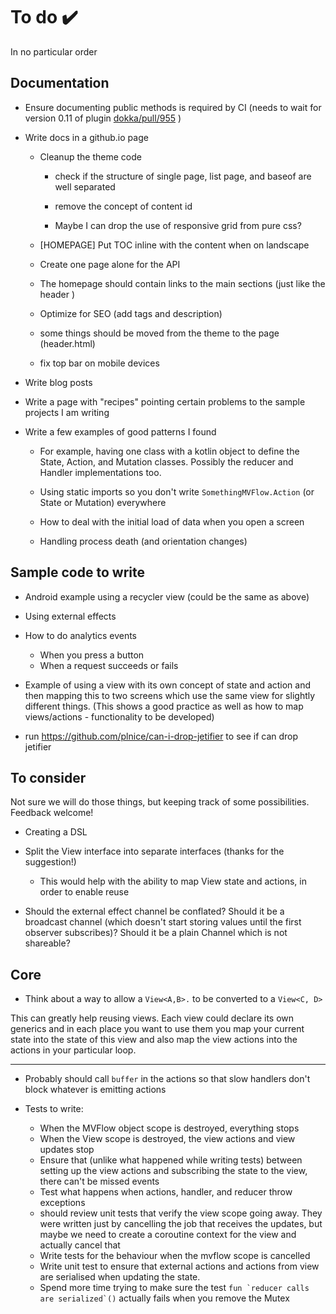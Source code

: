 # To do ✔️

In no particular order

## Documentation

* Ensure documenting public methods is required by CI (needs to wait for version 0.11 of plugin 
[dokka/pull/955](https://github.com/Kotlin/dokka/pull/955) )

* Write docs in a github.io page
    
  * Cleanup the theme code
         
     * check if the structure of single page, list page, and baseof are well separated
               
     * remove the concept of content id 
          
     * Maybe I can drop the use of responsive grid from pure css?
  
  * [HOMEPAGE] Put TOC inline with the content when on landscape
  
  * Create one page alone for the API
    
  * The homepage should contain links to the main sections (just like the header )
  
  * Optimize for SEO (add tags and description)
  
  * some things should be moved from the theme to the page (header.html)
  
  * fix top bar on mobile devices

* Write blog posts

* Write a page with "recipes" pointing certain problems to the sample projects I am writing

* Write a few examples of good patterns I found

  * For example, having one class with a kotlin object to define the State, Action, and Mutation classes. 
  Possibly the reducer and Handler implementations too.
  
  * Using static imports so you don't write `SomethingMVFlow.Action` (or State or Mutation) everywhere
  
  * How to deal with the initial load of data when you open a screen
  
  * Handling process death (and orientation changes) 

## Sample code to write

* Android example using a recycler view (could be the same as above)

* Using external effects

* How to do analytics events

  * When you press a button
  * When a request succeeds or fails

* Example of using a view with its own concept of state and action and then mapping this to two screens which use the 
same view for slightly different things. (This shows a good practice as well as how to map views/actions - 
functionality to be developed)

* run https://github.com/plnice/can-i-drop-jetifier to see if can drop jetifier

## To consider

Not sure we will do those things, but keeping track of some possibilities. Feedback welcome!

* Creating a DSL

* Split the View interface into separate interfaces (thanks for the suggestion!)
  
  * This would help with the ability to map View state and actions, in order to enable reuse
  
* Should the external effect channel be conflated? Should it be a broadcast channel (which doesn't start storing values 
until the first observer subscribes)? Should it be a plain Channel which is not shareable?
   
## Core

* Think about a way to allow a `View<A,B>.` to be converted to a `View<C, D>`
 
This can greatly help reusing views. Each view could declare its own generics and in each place you
 want to use them you map your current state into the state of this view and also map the view 
 actions into the actions in your particular loop. 
  
---
 
* Probably should call `buffer` in the actions so that slow handlers don't block whatever is 
emitting actions

* Tests to write:
   * When the MVFlow object scope is destroyed, everything stops
   * When the View scope is destroyed, the view actions and view updates stop
   * Ensure that (unlike what happened while writing tests) between setting up the view actions and
    subscribing the state to the view, there can't be missed events
   * Test what happens when actions, handler, and reducer throw exceptions
   * should review unit tests that verify the view scope going away. They were written just by cancelling the job that
   receives the updates, but maybe we need to create a coroutine context for the view and actually cancel that
   * Write tests for the behaviour when the mvflow scope is cancelled
   * Write unit test to ensure that external actions and actions from view are serialised when
   updating the state.
   * Spend more time trying to make sure the test ```fun `reducer calls are serialized`()``` actually fails when you 
   remove the Mutex 
